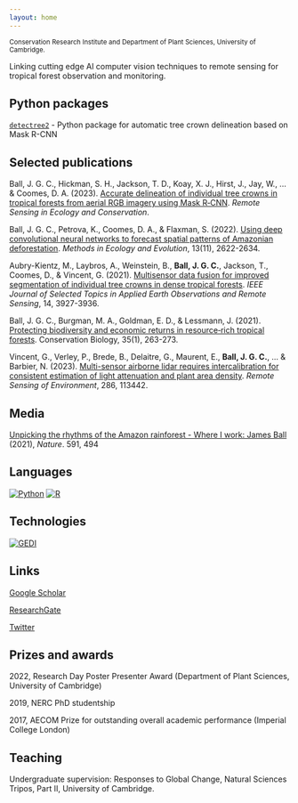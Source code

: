 ```yaml
---
layout: home
---
```


<sub>Conservation Research Institute and Department of Plant Sciences, University of Cambridge.</sub>

Linking cutting edge AI computer vision techniques to remote sensing for tropical forest observation and monitoring.

## Python packages

[`detectree2`](https://github.com/PatBall1/detectree2) - Python package for automatic tree crown delineation based on Mask R-CNN

## Selected publications

Ball, J. G. C., Hickman, S. H., Jackson, T. D., Koay, X. J., Hirst, J., Jay, W., ... & Coomes, D. A. (2023). [Accurate delineation of individual tree crowns in tropical forests from aerial RGB imagery using Mask R‐CNN](https://zslpublications.onlinelibrary.wiley.com/doi/10.1002/rse2.332). *Remote Sensing in Ecology and Conservation*.

Ball, J. G. C., Petrova, K., Coomes, D. A., & Flaxman, S. (2022). [Using deep convolutional neural networks to forecast spatial patterns of Amazonian deforestation](https://besjournals.onlinelibrary.wiley.com/doi/full/10.1111/2041-210X.13953). *Methods in Ecology and Evolution*, 13(11), 2622-2634.

Aubry-Kientz, M., Laybros, A., Weinstein, B., **Ball, J. G. C.**, Jackson, T., Coomes, D., & Vincent, G. (2021). [Multisensor data fusion for improved segmentation of individual tree crowns in dense tropical forests](https://ieeexplore.ieee.org/document/9387530). *IEEE Journal of Selected Topics in Applied Earth Observations and Remote Sensing*, 14, 3927-3936.

Ball, J. G. C., Burgman, M. A., Goldman, E. D., & Lessmann, J. (2021). [Protecting biodiversity and economic returns in resource‐rich tropical forests](https://conbio.onlinelibrary.wiley.com/doi/full/10.1111/cobi.13534). Conservation Biology, 35(1), 263-273.

Vincent, G., Verley, P., Brede, B., Delaitre, G., Maurent, E., **Ball, J. G. C.**, ... & Barbier, N. (2023). [Multi-sensor airborne lidar requires intercalibration for consistent estimation of light attenuation and plant area density](https://www.sciencedirect.com/science/article/pii/S003442572200548X). *Remote Sensing of Environment*, 286, 113442.

## Media

[Unpicking the rhythms of the Amazon rainforest - Where I work: James Ball](https://www.nature.com/articles/d41586-021-00664-1) (2021), *Nature*. 591, 494

## Languages

[![Python](https://img.shields.io/badge/python-black?style=for-the-badge&logo=python)]()
[![R](https://img.shields.io/badge/r-black?style=for-the-badge&logo=r)]()


## Technologies
[![GEDI](https://img.shields.io/badge/gedi-black?style=for-the-badge&logo=nasa)]()


## Links

[Google Scholar](https://scholar.google.com/citations?user=7SNfHlwAAAAJ)

[ResearchGate](https://www.researchgate.net/profile/James-Ball)

[Twitter](https://twitter.com/JgcBall)

## Prizes and awards

2022, Research Day Poster Presenter Award (Department of Plant Sciences, University of Cambridge)

2019, NERC PhD studentship

2017, AECOM Prize for outstanding overall academic performance (Imperial College London)

## Teaching

Undergraduate supervision: Responses to Global Change, Natural Sciences Tripos, Part II, University of Cambridge.
